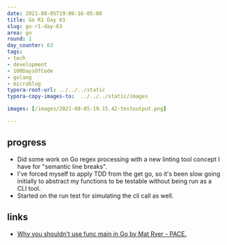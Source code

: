 ```yaml
---
date: 2021-08-05T19:06:16-05:00
title: Go R1 Day 63
slug: go-r1-day-63
area: go
round: 1
day_counter: 63
tags:
- tech
- development
- 100DaysOfCode
- golang
- microblog
typora-root-url: ../../../static
typora-copy-images-to:  ../../../static/images

images: [/images/2021-08-05-19.15.42-testoutput.png]

---
```


## progress

- Did some work on Go regex processing with a new linting tool concept I have for "semantic line breaks".
- I've forced myself to apply TDD from the get go, so it's been slow going initially to abstract my functions to be testable without being run as a CLI tool.
- Started on the run test for simulating the cli call as well.

## links

- [Why you shouldn't use func main in Go by Mat Ryer - PACE.](https://pace.dev/blog/2020/02/12/why-you-shouldnt-use-func-main-in-golang-by-mat-ryer.html)
